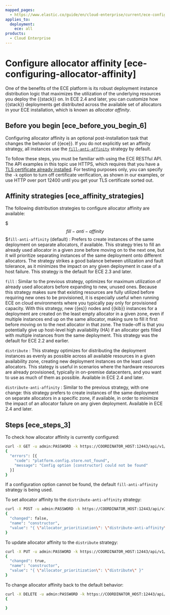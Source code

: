 ```yaml
---
mapped_pages:
  - https://www.elastic.co/guide/en/cloud-enterprise/current/ece-configuring-allocator-affinity.html
applies_to:
  deployment:
    ece: all
products:
  - Cloud Enterprise
---
```


# Configure allocator affinity [ece-configuring-allocator-affinity]

One of the benefits of the ECE platform is its robust deployment instance distribution logic that maximizes the utilization of the underlying resources you deploy the {{stack}} on. In ECE 2.4 and later, you can customize how {{stack}} deployments get distributed across the available set of allocators in your ECE installation, which is known as *allocator affinity*.


## Before you begin [ece_before_you_begin_6] 

Configuring allocator affinity is an optional post-installation task that changes the behavior of {{ece}}. If you do not explicitly set an affinity strategy, all instances use the [`fill-anti-affinity`](#fill-anti-affinity) strategy by default.

To follow these steps, you must be familiar with using the ECE RESTful API. The API examples in this topic use HTTPS, which requires that you have a [TLS certificate already installed](../../security/secure-your-elastic-cloud-enterprise-installation/manage-security-certificates.md). For testing purposes only, you can specify the `-k` option to turn off certificate verification, as shown in our examples, or use HTTP over port 12400 until you get your TLS certificate sorted out.


## Affinity strategies [ece_affinity_strategies] 

The following distribution strategies to configure allocator affinity are available:

$$$fill-anti-affinity$$$`fill-anti-affinity` (default)
:   Prefers to create instances of the same deployment on separate allocators, if available. This strategy tries to fill an already used allocator in a given zone before moving on to the next one, but it will prioritize separating instances of the same deployment onto different allocators. The strategy strikes a good balance between utilization and fault tolerance, as it minimizes the impact on any given deployment in case of a host failure. This strategy is the default for ECE 2.3 and later.

`fill`
:   Similar to the previous strategy, optimizes for maximum utilization of already used allocators before expanding to new, unused ones. Because this strategy makes sure that existing resources are fully utilized before requiring new ones to be provisioned, it is especially useful when running ECE on cloud environments where you typically pay only for provisioned capacity. With this strategy, new {{es}} nodes and {{kib}} instances for a deployment are created on the least empty allocator in a given zone, even if multiple instances end up on the same allocator, making sure to fill it first before moving on to the next allocator in that zone. The trade-off is that you potentially give up host-level high availability (HA) if an allocator gets filled with multiple instances from the same deployment. This strategy was the default for ECE 2.2 and earlier.

`distribute`
:   This strategy optimizes for distributing the deployment instances as evenly as possible across all available resources in a given availability zone, creating new deployment instances on the least used allocators. This stategy is useful in scenarios where the hardware resources are already provisioned, typically in on-premise datacenters, and you want to use as much of them as possible. Available in ECE 2.4 and later.

`distribute-anti-affinity`
:   Similar to the previous strategy, with one change: this strategy prefers to create instances of the same deployment on separate allocators in a specific zone, if available, in order to minimize the impact of an allocator failure on any given deployment. Available in ECE 2.4 and later.


## Steps [ece_steps_3] 

To check how allocator affinity is currently configured:

```sh
curl -X GET -u admin:PASSWORD -k https://COORDINATOR_HOST:12443/api/v1/platform/configuration/store/constructor
{
  "errors": [{
    "code": "platform.config.store.not_found",
    "message": "Config option [constructor] could not be found"
  }]
}
```

If a configuration option cannot be found, the default `fill-anti-affinity` strategy is being used.

To set allocator affinity to the `distribute-anti-affinity` strategy:

```sh
curl -X POST -u admin:PASSWORD -k https://COORDINATOR_HOST:12443/api/v1/platform/configuration/store/constructor -H 'Content-Type: application/json' -d '{ "value": "{ \"allocator_prioritization\": \"distribute-anti-affinity\" }" }'
{
  "changed": false,
  "name": "constructor",
  "value": "{ \"allocator_prioritization\": \"distribute-anti-affinity\" }"
}
```

To update allocator affinity to the `distribute` strategy:

```sh
curl -X PUT -u admin:PASSWORD -k https://COORDINATOR_HOST:12443/api/v1/platform/configuration/store/constructor -H 'Content-Type: application/json' -d '{ "value": "{ \"allocator_prioritization\": \"distribute\" }" }'
{
  "changed": true,
  "name": "constructor",
  "value": "{ \"allocator_prioritization\": \"distribute\" }"
}
```

To change allocator affinity back to the default behavior:

```sh
curl -X DELETE -u admin:PASSWORD -k https://COORDINATOR_HOST:12443/api/v1/platform/configuration/store/constructor
{

}
```


